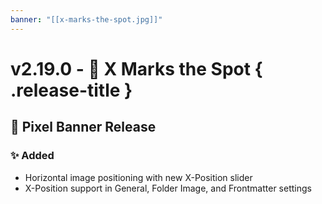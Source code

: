 ```yaml
---
banner: "[[x-marks-the-spot.jpg]]"
---
```


# v2.19.0 - 🦜 X Marks the Spot { .release-title }
## 🚩 Pixel Banner Release

### ✨ Added
- Horizontal image positioning with new X-Position slider
- X-Position support in General, Folder Image, and Frontmatter settings